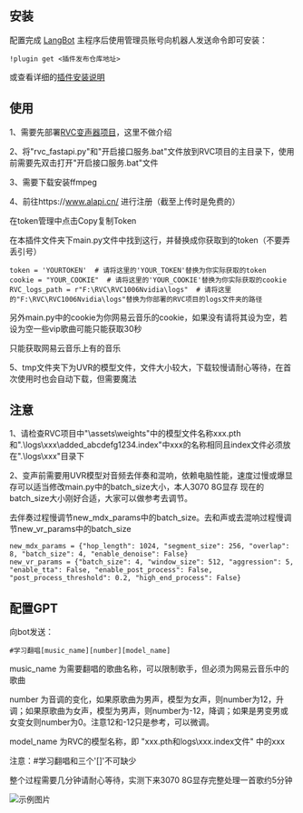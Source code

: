 ## 安装

配置完成 [LangBot](https://github.com/RockChinQ/QChatGPT) 主程序后使用管理员账号向机器人发送命令即可安装：

```
!plugin get <插件发布仓库地址>
```
或查看详细的[插件安装说明](https://github.com/RockChinQ/QChatGPT/wiki/5-%E6%8F%92%E4%BB%B6%E4%BD%BF%E7%94%A8)

## 使用  
1、需要先部署[RVC变声器项目](https://github.com/RVC-Project/Retrieval-based-Voice-Conversion-WebUI)，这里不做介绍  

2、将"rvc_fastapi.py"和"开启接口服务.bat"文件放到RVC项目的主目录下，使用前需要先双击打开"开启接口服务.bat"文件  

3、需要下载安装ffmpeg   

4、前往https://www.alapi.cn/  进行注册（截至上传时是免费的）

   在token管理中点击Copy复制Token

   在本插件文件夹下main.py文件中找到这行，并替换成你获取到的token（不要弄丢引号）

```
token = 'YOURTOKEN'  # 请将这里的'YOUR_TOKEN'替换为你实际获取的token
cookie = "YOUR_COOKIE"  # 请将这里的'YOUR_COOKIE'替换为你实际获取的cookie
RVC_logs_path = r"F:\RVC\RVC1006Nvidia\logs"  # 请将这里的"F:\RVC\RVC1006Nvidia\logs"替换为你部署的RVC项目的logs文件夹的路径
```

另外main.py中的cookie为你网易云音乐的cookie，如果没有请将其设为空，若设为空一些vip歌曲可能只能获取30秒  

只能获取网易云音乐上有的音乐  

5、tmp文件夹下为UVR的模型文件，文件大小较大，下载较慢请耐心等待，在首次使用时也会自动下载，但需要魔法  

## 注意

1、请检查RVC项目中"\assets\weights"中的模型文件名称xxx.pth和".\logs\xxx\added_abcdefg1234.index"中xxx的名称相同且index文件必须放在".\logs\xxx\"目录下  

2、变声前需要用UVR模型对音频去伴奏和混响，依赖电脑性能，速度过慢或爆显存可以适当修改main.py中的batch_size大小，本人3070 8G显存 现在的batch_size大小刚好合适，大家可以做参考去调节。  

   去伴奏过程慢调节new_mdx_params中的batch_size。去和声或去混响过程慢调节new_vr_params中的batch_size
```
new_mdx_params = {"hop_length": 1024, "segment_size": 256, "overlap": 8, "batch_size": 4, "enable_denoise": False}
new_vr_params = {"batch_size": 4, "window_size": 512, "aggression": 5, "enable_tta": False, "enable_post_process": False, "post_process_threshold": 0.2, "high_end_process": False}
```

## 配置GPT

向bot发送：
```
#学习翻唱[music_name][number][model_name]
```
music_name 为需要翻唱的歌曲名称，可以限制歌手，但必须为网易云音乐中的歌曲  

number 为音调的变化，如果原歌曲为男声，模型为女声，则number为12，升调；如果原歌曲为女声，模型为男声，则number为-12，降调；如果是男变男或女变女则number为0。注意12和-12只是参考，可以微调。  

model_name 为RVC的模型名称，即 "xxx.pth和logs\xxx\.index文件" 中的xxx  

注意：#学习翻唱和三个'[]'不可缺少    

整个过程需要几分钟请耐心等待，实测下来3070 8G显存完整处理一首歌约5分钟   

![示例图片](https://github.com/zzseki/LangBot_RVC_Music/blob/main/tmp/F3595CB91817E2991F59C356AD573638.jpg)
